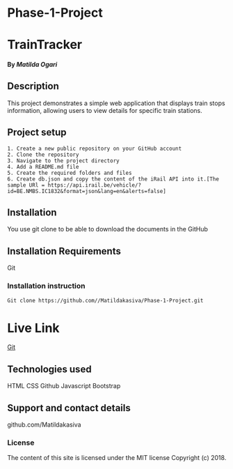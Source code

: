 # Phase-1-Project

# TrainTracker

#### By *Matilda Ogari*

## Description
This project demonstrates a simple web application that displays train stops information, allowing users to view details for specific train stations.

## Project setup
    1. Create a new public repository on your GitHub account
    2. Clone the repository
    3. Navigate to the project directory
    4. Add a README.md file
    5. Create the required folders and files
    6. Create db.json and copy the content of the iRail API into it.[The sample URl = https://api.irail.be/vehicle/?id=BE.NMBS.IC1832&format=json&lang=en&alerts=false] 
    

## Installation
You use git clone to be able to download the documents in the GitHub

## Installation Requirements
Git

### Installation instruction
```
Git clone https://github.com//Matildakasiva/Phase-1-Project.git

```

# Live Link
[Git](https://matildakasiva.github.io/phase-1-project/)

## Technologies used
HTML
CSS
Github
Javascript
Bootstrap

## Support and contact details
github.com/Matildakasiva

### License
The content of this site is licensed under the MIT license
Copyright (c) 2018.

